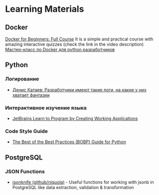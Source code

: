 # Learning Materials

## Docker
[Docker for Beginners: Full Course](https://www.youtube.com/watch?v=zJ6WbK9zFpI)
It is a simple and practical course with amazing interactive quizzes (check the link in the video description) 
[Мастер-класс по Docker для python разработчиков](https://www.youtube.com/watch?v=5LuHkG3fiFY&list=PL2lK53ydln6740IbnfOe51BZ5hFk4S9oo)

## Python

### Логирование
- [Денис Катаев: Разработчики имеют такие логи, на какие у них хватает фантазии](https://www.youtube.com/watch?v=ryVnQShxZA8)

### Интерактивное изучение языка
- [JetBrains Learn to Program by Creating Working Applications](https://hyperskill.org/)

### Code Style Guide
- [The Best of the Best Practices (BOBP) Guide for Python](https://gist.github.com/sloria/7001839)

## PostgreSQL

### JSON Functions
- [jsonknife (github/niquola)](https://github.com/niquola/jsonknife) - Useful functions for working with jsonb in PostgreSQL like data extraction, validation & transformation
